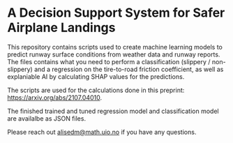 # A Decision Support System for Safer Airplane Landings
This repository contains scripts used to create machine learning models to predict runway surface conditions from weather data and runway reports. The files contains what you need to perform a classification (slippery / non-slippery) and a regression on the tire-to-road friction coefficient, as well as explaniable AI by calculating SHAP values for the predictions.

The scripts are used for the calculations done in this preprint: https://arxiv.org/abs/2107.04010.

The finished trained and tuned regression model and classification model are availalbe as JSON files. 

Please reach out alisedm@math.uio.no if you have any questions. 
